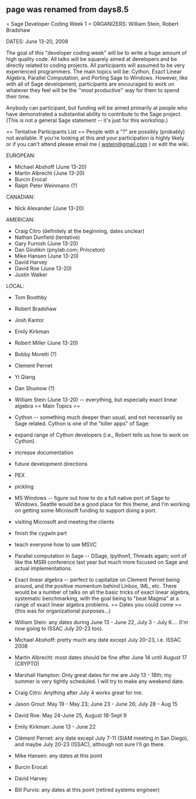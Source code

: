## page was renamed from days8.5
= Sage Developer Coding Week 1 =
ORGANIZERS: William Stein, Robert Bradshaw

DATES: June 13-20, 2008

The goal of this "developer coding week" will be to write a huge amount of high quality code.  All talks will be squarely aimed at developers and be directly related to coding projects.  All participants will assumed to be very experienced programmers. The main topics will be: Cython, Exact Linear Algebra, Parallel Computation, and Porting Sage to Windows.   However, like with all of Sage development, participants are encouraged to work on whatever they feel will be the ''most productive'' way for them to spend their time.

Anybody can participant, but funding will be aimed primarily at people who have demonstrated a substantial ability to contribute to the Sage project.  (This is not a general Sage statement -- it's just for this workshop.)

== Tentative Participants List ==
People with a "?" are possibly (probably) not available.   If you're looking at this and your participation is highly likely or if you can't attend please email me ( wstein@gmail.com ) or edit the wiki.

EUROPEAN:

 * Michael Abshoff (June 13-20)
 * Martin Albrecht (June 13-20)
 * Burcin Erocal
 * Ralph Peter Weinmann (?)

CANADIAN:
 * Nick Alexander (June 13-20)

AMERICAN:
 * Craig Citro (definitely at the beginning, dates unclear)
 * Nathan Dunfield (tentative)
 * Gary Furnish (June 13-20)
 * Dan Gindikin (pnylab.com; Princeton)
 * Mike Hansen (June 13-20)
 * David Harvey
 * David Roe (June 13-20)
 * Justin Walker


LOCAL:

 * Tom Boothby
 * Robert Bradshaw
 * Josh Kantor
 * Emily Kirkman
 * Robert Miller (June 13-20)
 * Bobby Moretti (?)
 * Clement Pernet
 * Yi Qiang
 * Dan Shumow (?)
 * William Stein (June 13-20) -- everything, but especially exact linear algebra
== Main Topics ==
 * Cython -- something much deeper than usual, and not necessarily so Sage related.  Cython is one of the "killer apps" of Sage:
  * expand range of Cython developers (i.e., Robert tells us how to work on Cython).
  * increase documentation
  * future development directions
  * PEX
  * pickling
 * MS Windows -- figure out how to do a full native port of Sage to Windows. Seattle would be a good place for this theme, and I'm working on getting some Microsoft funding to support doing a port.
  * visiting Microsoft and meeting the clients
  * finish the cygwin part
  * teach everyone how to use MSVC
 * Parallel computation in Sage -- DSage, Ipython1, Threads again; sort of like the MSRI conference last year but much more focused on Sage and actual implementations.
 * Exact linear algebra -- perfect to capitalize on Clement Pernet being around, and the positive momentum behind Linbox, IML, etc.  There would be a number of talks on all the basic tricks of exact linear algebra, systematic benchmarking, with the goal being to "beat Magma" at a range of exact linear algebra problems.
== Dates you could come ==
(this was for organizational purposes...)

 * William Stein: any dates during June 13 - June 22, July 3 - July 6.... (I'm now going to ISSAC July 20-23 too).
 * Michael Abshoff: pretty much any date except July 20–23, i.e. ISSAC 2008
 * Martin Albrecht: most dates should be fine after June 14 until August 17 (CRYPTO)
 * Marshall Hampton: Only great dates for me are July 13 - 18th; my summer is very tightly scheduled.  I will try to make any weekend date.
 * Craig Citro: Anything after July 4 works great for me.
 * Jason Grout: May 19 - May 23; June 23 - June 26; July 28 - Aug 15
 * David Roe: May 24-June 25, August 18-Sept 9
 * Emily Kirkman: June 13 - June 22
 * Clément Pernet: any date except July 7-11 (SIAM meeting in San Diego), and maybe July 20-23 (ISSAC), although not sure I'll go there.
 * Mike Hansen: any dates at this point
 * Burcin Erocal:
 * David Harvey
 * Bill Purvis: any dates at this point (retired systems engineer)
